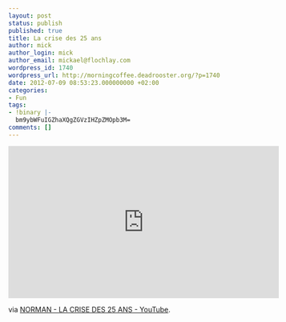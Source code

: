 ```yaml
---
layout: post
status: publish
published: true
title: La crise des 25 ans
author: mick
author_login: mick
author_email: mickael@flochlay.com
wordpress_id: 1740
wordpress_url: http://morningcoffee.deadrooster.org/?p=1740
date: 2012-07-09 08:53:23.000000000 +02:00
categories:
- Fun
tags:
- !binary |-
  bm9ybWFuIGZhaXQgZGVzIHZpZMOpb3M=
comments: []
---
```

<iframe width="540" height="304" src="http://www.youtube.com/embed/OWZiL2liTrM" frameborder="0" allowfullscreen></iframe>

via <a href="http://www.youtube.com/watch?v=OWZiL2liTrM&amp;feature=em-subs_digest">NORMAN - LA CRISE DES 25 ANS - YouTube</a>.
